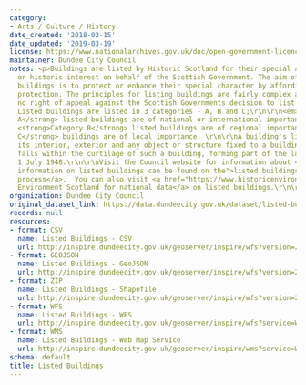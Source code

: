 ```yaml
---
category:
- Arts / Culture / History
date_created: '2018-02-15'
date_updated: '2019-03-19'
license: https://www.nationalarchives.gov.uk/doc/open-government-licence/version/3/
maintainer: Dundee City Council
notes: <p>Buildings are listed by Historic Scotland for their special architectural
  or historic interest on behalf of the Scottish Government. The aim of listing such
  buildings is to protect or enhance their special character by affording them statutory
  protection. The principles for listing buildings are fairly complex and there is
  no right of appeal against the Scottish Governments decision to list a property.
  Listed buildings are listed in 3 categories - A, B and C;\r\n\r\n<em> <strong>Category
  A</strong> listed buildings are of national or international importance. \r\n</em>
  <strong>Category B</strong> listed buildings are of regional importance. \r\n* <strong>Category
  C</strong> buildings are of local importance. \r\n\r\nA building's listing covers
  its interior, exterior and any object or structure fixed to a building or which
  falls within the curtilage of such a building, forming part of the land since before
  1 July 1948.\r\n\r\nVisit the Council website for information about <a href="Further
  information on listed buildings can be found on the">listed buildings and the planning
  process</a>.  You can also visit <a href="https://www.historicenvironment.scot/advice-and-support/listing-scheduling-and-designations/listed-buildings/search-for-a-listed-building/">Historic
  Environment Scotland for national data</a> on listed buildings.\r\n\r\n</p>
organization: Dundee City Council
original_dataset_link: https://data.dundeecity.gov.uk/dataset/listed-buildings
records: null
resources:
- format: CSV
  name: Listed Buildings - CSV
  url: http://inspire.dundeecity.gov.uk/geoserver/inspire/wfs?version=2.0.0&service=wfs&request=GetFeature&typeName=inspire:LISTEDBUILDINGS&outputFormat=csv
- format: GEOJSON
  name: Listed Buildings - GeoJSON
  url: http://inspire.dundeecity.gov.uk/geoserver/inspire/wfs?version=2.0.0&service=wfs&request=GetFeature&typeName=inspire:LISTEDBUILDINGS&outputFormat=application/json&srsName=EPSG:4326
- format: ZIP
  name: Listed Buildings - Shapefile
  url: http://inspire.dundeecity.gov.uk/geoserver/inspire/wfs?version=2.0.0&service=wfs&request=GetFeature&typeName=inspire:LISTEDBUILDINGS&outputFormat=SHAPE-ZIP
- format: WFS
  name: Listed Buildings - WFS
  url: http://inspire.dundeecity.gov.uk/geoserver/inspire/wfs?service=WFS&version=2.0.0&request=getCapabilities
- format: WMS
  name: Listed Buildings - Web Map Service
  url: http://inspire.dundeecity.gov.uk/geoserver/inspire/wms?service=Wms&version=1.3.0&request=getCapabilities
schema: default
title: Listed Buildings
---
```


